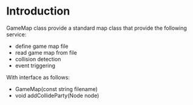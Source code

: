 # Introduction
GameMap class provide a standard map class that provide the following service:

* define game map file
* read game map from file
* collision detection
* event triggering

With interface as follows:

* GameMap(const string filename)
* void addCollideParty(Node node)
